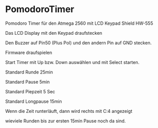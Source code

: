 # PomodoroTimer

Pomodoro Timer für den Atmega 2560 mit LCD Keypad Shield HW-555

Das LCD Display mit den Keypad draufstecken

Den Buzzer auf Pin50 (Plus Pol) und den andern Pin auf GND stecken.

Firmware draufspielen

Start Timer mit Up bzw. Down auswählen und mit Select starten.

Standard Runde 25min

Standard Pause 5min

Standard Piepzeit 5 Sec

Standard Longpause 15min

Wenn die Zeit runterläuft, dann wird rechts mit C:4 angezeigt

wieviele Runden bis zur ersten 15min Pause noch da sind.
